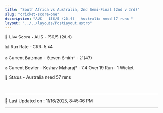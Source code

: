 ```yaml
---
title: "South Africa vs Australia, 2nd Semi-Final (2nd v 3rd)"
slug: "cricket-score-one"
description: "AUS - 156/5 (28.4) - Australia need 57 runs."
layout: "../../layouts/PostLayout.astro"
---
```


🔴 Live Score - AUS - 156/5 (28.4)  

📊 Run Rate - CRR: 5.44  

✊ Current Batsman - Steven Smith* - 21(47)  

✊ Current Bowler - Keshav Maharaj* - 7.4 Over 19 Run - 1 Wicket  

📑 Status - Australia need 57 runs

<br />

***

📝 Last Updated on : 11/16/2023, 8:45:36 PM

***

